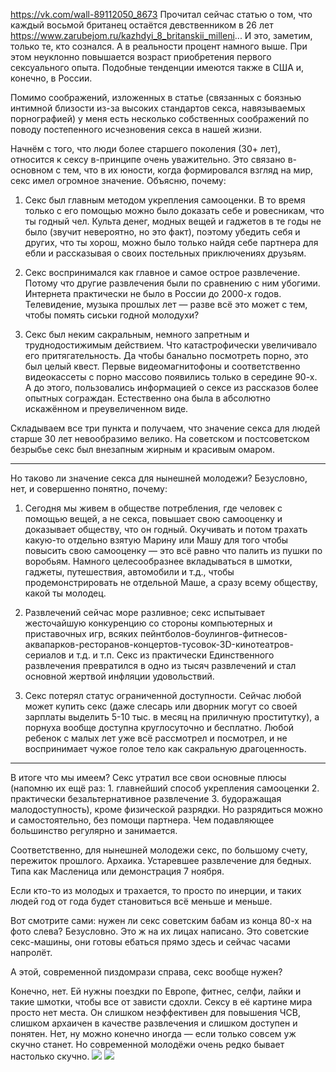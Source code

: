https://vk.com/wall-89112050_8673
Прочитал сейчас статью о том, что каждый восьмой британец остаётся девственником в 26 лет https://www.zarubejom.ru/kazhdyi_8_britanskii_milleni... И это, заметим, только те, кто сознался. А в реальности процент намного выше. При этом неуклонно повышается возраст приобретения первого сексуального опыта. Подобные тенденции имеются также в США и, конечно, в России.

Помимо соображений, изложенных в статье (связанных с боязнью интимной близости из-за высоких стандартов секса, навязываемых порнографией) у меня есть несколько собственных соображений по поводу постепенного исчезновения секса в нашей жизни.

Начнём с того, что люди более старшего поколения (30+ лет), относится к сексу в-принципе очень уважительно. Это связано в-основном с тем, что в их юности, когда формировался взгляд на мир, секс имел огромное значение. Объясню, почему:

1. Секс был главным методом укрепления самооценки. В то время только с его помощью можно было доказать себе и ровесникам, что ты годный чел. Культа денег, модных вещей и гаджетов в те годы не было (звучит невероятно, но это факт), поэтому убедить себя и других, что ты хорош, можно было только найдя себе партнера для ебли и рассказывая о своих постельных приключениях друзьям.

2. Секс воспринимался как главное и самое острое развлечение. Потому что другие развлечения были по сравнению с ним убогими. Интернета практически не было в России до 2000-х годов. Телевидение, музыка прошлых лет — разве всё это может с тем, чтобы помять сиськи годной молодухи?

3. Секс был неким сакральным, немного запретным и труднодостижимым действием. Что катастрофически увеличивало его притягательность. Да чтобы банально посмотреть порно, это был целый квест. Первые видеомагнитофоны и соответственно видеокассеты с порно массово появились только в середине 90-х. А до этого, пользовались информацией о сексе из рассказов более опытных сограждан. Естественно она была в абсолютно искажённом и преувеличенном виде.

Складываем все три пункта и получаем, что значение секса для людей старше 30 лет невообразимо велико. На советском и постсоветском безрыбье секс был внезапным жирным и красивым омаром.

* * *

Но таково ли значение секса для нынешней молодежи?
Безусловно, нет, и совершенно понятно, почему:

1. Сегодня мы живем в обществе потребления, где человек с помощью вещей, а не секса, повышает свою самооценку и доказывает обществу, что он годный. Окучивать и потом трахать какую-то отдельно взятую Марину или Машу для того чтобы повысить свою самооценку — это всё равно что палить из пушки по воробьям. Намного целесообразнее вкладываться в шмотки, гаджеты, путешествия, автомобили и т.д., чтобы продемонстрировать не отдельной Маше, а сразу всему обществу, какой ты молодец.

2. Развлечений сейчас море разливное; секс испытывает жесточайшую конкуренцию со стороны компьютерных и приставочных игр, всяких пейнтболов-боулингов-фитнесов-аквапарков-ресторанов-концертов-тусовок-3D-кинотеатров-сериалов и т.д. и т.п. Секс из практически Единственного развлечения превратился в одно из тысяч развлечений и стал основной жертвой инфляции удовольствий.

3. Секс потерял статус ограниченной доступности. Сейчас любой может купить секс (даже слесарь или дворник могут со своей зарплаты выделить 5-10 тыс. в месяц на приличную проститутку), а порнуха вообще доступна круглосуточно и бесплатно. Любой ребенок с малых лет уже всё рассмотрел и посмотрел, и не воспринимает чужое голое тело как сакральную драгоценность.

* * *

В итоге что мы имеем?
Секс утратил все свои основные плюсы (напомню их ещё раз: 1. главнейший способ укрепления самооценки 2. практически безальтернативное развлечение 3. будоражащая малодоступность), кроме физической разрядки. Но разрядиться можно и самостоятельно, без помощи партнера. Чем подавляющее большинство регулярно и занимается.

Соответственно, для нынешней молодежи секс, по большому счету, пережиток прошлого. Архаика. Устаревшее развлечение для бедных. Типа как Масленица или демонстрация 7 ноября.

Если кто-то из молодых и трахается, то просто по инерции, и таких людей год от года будет становиться всё меньше и меньше.

Вот смотрите сами: нужен ли секс советским бабам из конца 80-х на фото слева? Безусловно. Это ж на их лицах написано. Это советские секс-машины, они готовы ебаться прямо здесь и сейчас часами напролёт.

А этой, современной пиздомрази справа, секс вообще нужен?

Конечно, нет. Ей нужны поездки по Европе, фитнес, селфи, лайки и такие шмотки, чтобы все от зависти сдохли. Сексу в её картине мира просто нет места. Он слишком неэффективен для повышения ЧСВ, слишком архаичен в качестве развлечения и слишком доступен и понятен. Нет, ну можно конечно иногда — если только совсем уж скучно станет. Но современной молодёжи очень редко бывает настолько скучно.
![](https://pp.userapi.com/c824503/v824503531/1388a2/fwBba5y4hYw.jpg)
![](https://pp.userapi.com/c824503/v824503531/138977/uGTI-CAjn3I.jpg)

